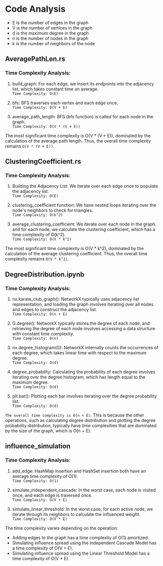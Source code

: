 # Code Analysis

- E is the number of edges in the graph
- V is the number of vertices in the graph
- d is the maximum degree in the graph
- n is the number of nodes in the graph
- k is the number of neighbors of the node

## AveragePathLen.rs

### Time Complexity Analysis:

1. build_graph:
For each edge, we insert its endpoints into the adjacency list, which takes constant time on average.
<br>```Time Complexity: O(E)```

2. bfs:
BFS traverses each vertex and each edge once.
<br>```Time Complexity: O(V + E)```

3. average_path_length:
BFS (bfs function) is called for each node in the graph.
<br>```Time Complexity: O(V * (V + E))```

The most significant time complexity is O(V * (V + E)), dominated by the calculation of the average path length. Thus, the overall time complexity remains ```O(V * (V + E))```.

## ClusteringCoefficient.rs

### Time Complexity Analysis:

1. Building the Adjacency List: We iterate over each edge once to populate the adjacency list.
<br>```Time Complexity: O(E)```

2. clustering_coefficient function: We have nested loops iterating over the node's neighbors to check for triangles.
<br>```Time Complexity: O(k^2)```

3. average_clustering_coefficient: We iterate over each node in the graph, and for each node, we calculate the clustering coefficient, which has a time complexity of O(k^2).
<br>```Time Complexity: O(V * k^2)```

The most significant time complexity is O(V * k^2), dominated by the calculation of the average clustering coefficient. Thus, the overall time complexity remains ```O(V * k^2)```.

## DegreeDistribution.ipynb

### Time Complexity Analysis:

1. nx.karate_club_graph(): NetworkX typically uses adjacency list representation, and loading the graph involves iterating over all nodes and edges to construct the adjacency list.
<br>```Time Complexity: O(n + E)```

2. G.degree(): NetworkX typically stores the degree of each node, and retrieving the degree of each node involves accessing a data structure with constant time complexity.
<br>```Time Complexity: O(n)```

3. nx.degree_histogram(G): NetworkX internally counts the occurrences of each degree, which takes linear time with respect to the maximum degree.
<br>```Time Complexity: O(d)```

4. degree_probability: Calculating the probability of each degree involves iterating over the degree histogram, which has length equal to the maximum degree.
<br>```Time Complexity: O(d)```

5. plt.bar(): Plotting each bar involves iterating over the degree probability list.
<br>```Time Complexity: O(d)```

```The overall time complexity is O(n + E)```. This is because the other operations, such as calculating degree distribution and plotting the degree probability distribution, typically have time complexities that are dominated by the size of the graph, which is O(n + E).

## influence_simulation

### Time Complexity Analysis:

1. add_edge: HashMap insertion and HashSet insertion both have an average time complexity of O(1).
<br>```Time Complexity: O(1)```

2. simulate_independent_cascade: In the worst case, each node is visited once, and each edge is traversed once.
<br>```Time Complexity: O(V + E)```

3. simulate_linear_threshold: In the worst case, for each active node, we iterate through its neighbors to calculate the influenced weight.
<br>```Time Complexity: O(V * E)```


The time complexity varies depending on the operation:
- Adding edges to the graph has a time complexity of O(1) amortized.
- Simulating influence spread using the Independent Cascade Model has a time complexity of O(V + E).
- Simulating influence spread using the Linear Threshold Model has a time complexity of O(V * E).

